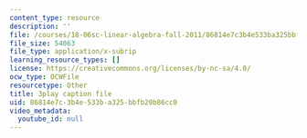 ```yaml
---
content_type: resource
description: ''
file: /courses/18-06sc-linear-algebra-fall-2011/86814e7c3b4e533ba325bbfb20b86cc0_0h43aV4aH7I.vtt
file_size: 54063
file_type: application/x-subrip
learning_resource_types: []
license: https://creativecommons.org/licenses/by-nc-sa/4.0/
ocw_type: OCWFile
resourcetype: Other
title: 3play caption file
uid: 86814e7c-3b4e-533b-a325-bbfb20b86cc0
video_metadata:
  youtube_id: null
---
```


